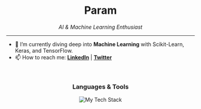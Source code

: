 <div align="center">

# Param

*AI & Machine Learning Enthusiast*

</div>

---

- 🌱 I’m currently diving deep into **Machine Learning** with Scikit-Learn, Keras, and TensorFlow.
- 📫 How to reach me: **[LinkedIn](YOUR_LINKEDIN_URL_HERE)** | **[Twitter](YOUR_TWITTER_URL_HERE)**

<br/>

<h3 align="center">Languages & Tools</h3>

<p align="center">
  <img src="https://skillicons.dev/icons?i=python,tensorflow,pytorch,sklearn,react,js,ts,java,postgres" alt="My Tech Stack"/>
</p>
